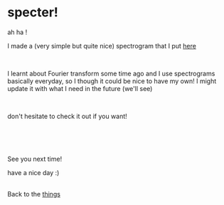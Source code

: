 # specter!

ah ha !

I made a (very simple but quite nice) spectrogram that I put [here](../projects/specter)

<br>

I learnt about Fourier transform some time ago and I use spectrograms basically everyday, so I though it could be nice to have my own!
I might update it with what I need in the future
(we'll see)

<br>

don't hesitate to check it out if you want! 

<br><br><br>

See you next time!

have a nice day :)<br><br>

Back to the [things](../things)
